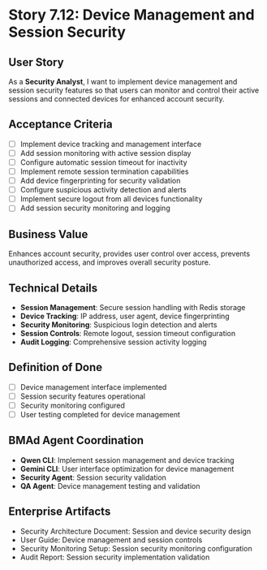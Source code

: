 # Story 7.12: Device Management and Session Security

## User Story
As a **Security Analyst**, I want to implement device management and session security features so that users can monitor and control their active sessions and connected devices for enhanced account security.

## Acceptance Criteria
- [ ] Implement device tracking and management interface
- [ ] Add session monitoring with active session display
- [ ] Configure automatic session timeout for inactivity
- [ ] Implement remote session termination capabilities
- [ ] Add device fingerprinting for security validation
- [ ] Configure suspicious activity detection and alerts
- [ ] Implement secure logout from all devices functionality
- [ ] Add session security monitoring and logging

## Business Value
Enhances account security, provides user control over access, prevents unauthorized access, and improves overall security posture.

## Technical Details
- **Session Management**: Secure session handling with Redis storage
- **Device Tracking**: IP address, user agent, device fingerprinting
- **Security Monitoring**: Suspicious login detection and alerts
- **Session Controls**: Remote logout, session timeout configuration
- **Audit Logging**: Comprehensive session activity logging

## Definition of Done
- [ ] Device management interface implemented
- [ ] Session security features operational
- [ ] Security monitoring configured
- [ ] User testing completed for device management

## BMAd Agent Coordination
- **Qwen CLI**: Implement session management and device tracking
- **Gemini CLI**: User interface optimization for device management
- **Security Agent**: Session security validation
- **QA Agent**: Device management testing and validation

## Enterprise Artifacts
- Security Architecture Document: Session and device security design
- User Guide: Device management and session controls
- Security Monitoring Setup: Session security monitoring configuration
- Audit Report: Session security implementation validation